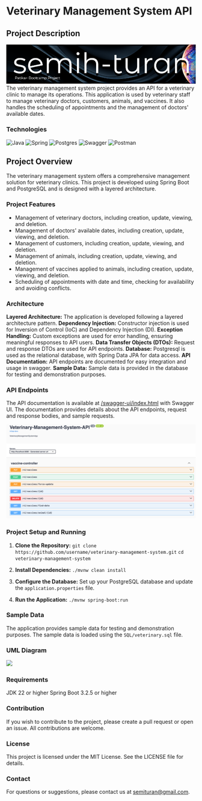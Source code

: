 # Veterinary Management System API

## Project Description
![](./readmeAssets/banner.png)
The veterinary management system project provides an API for a veterinary clinic to manage its operations. This application is used by veterinary staff to manage veterinary doctors, customers, animals, and vaccines. It also handles the scheduling of appointments and the management of doctors' available dates.

### Technologies
![Java](https://img.shields.io/badge/java-%23ED8B00.svg?style=for-the-badge&logo=openjdk&logoColor=white) ![Spring](https://img.shields.io/badge/spring-%236DB33F.svg?style=for-the-badge&logo=spring&logoColor=white) ![Postgres](https://img.shields.io/badge/postgres-%23316192.svg?style=for-the-badge&logo=postgresql&logoColor=white) ![Swagger](https://img.shields.io/badge/-Swagger-%23Clojure?style=for-the-badge&logo=swagger&logoColor=white) ![Postman](https://img.shields.io/badge/Postman-FF6C37?style=for-the-badge&logo=postman&logoColor=white)

## Project Overview
The veterinary management system offers a comprehensive management solution for veterinary clinics. This project is developed using Spring Boot and PostgreSQL and is designed with a layered architecture.

### Project Features
- Management of veterinary doctors, including creation, update, viewing, and deletion.
- Management of doctors' available dates, including creation, update, viewing, and deletion.
- Management of customers, including creation, update, viewing, and deletion.
- Management of animals, including creation, update, viewing, and deletion.
- Management of vaccines applied to animals, including creation, update, viewing, and deletion.
- Scheduling of appointments with date and time, checking for availability and avoiding conflicts.

### Architecture
**Layered Architecture:** The application is developed following a layered architecture pattern.
**Dependency Injection:** Constructor injection is used for Inversion of Control (IoC) and Dependency Injection (DI).
**Exception Handling:** Custom exceptions are used for error handling, ensuring meaningful responses to API users.
**Data Transfer Objects (DTOs):** Request and response DTOs are used for API endpoints.
**Database:** Postgresql is used as the relational database, with Spring Data JPA for data access.
**API Documentation:** API endpoints are documented for easy integration and usage in swagger.
**Sample Data:** Sample data is provided in the database for testing and demonstration purposes.

### API Endpoints

The API documentation is available at [/swagger-ui/index.html](http://localhost:8080/swagger-ui/index.html#/) with Swagger UI. The documentation provides details about the API endpoints, request and response bodies, and sample requests.

![](./readmeAssets/swagger-endpoints.png)

### Project Setup and Running
1. **Clone the Repository:**
   ```git clone https://github.com/username/veterinary-management-system.git```
   ```cd veterinary-management-system```


2. **Install Dependencies:**
    ```./mvnw clean install```


3. **Configure the Database:**
Set up your PostgreSQL database and update the ```application.properties``` file.


4. **Run the Application:**
    ```./mvnw spring-boot:run```

### Sample Data
The application provides sample data for testing and demonstration purposes. The sample data is loaded using the ```SQL/veterinary.sql``` file.

### UML Diagram
![](./readmeAssets/UML.png)


### Requirements
JDK 22 or higher
Spring Boot 3.2.5 or higher

### Contribution
If you wish to contribute to the project, please create a pull request or open an issue. All contributions are welcome.

### License
This project is licensed under the MIT License. See the LICENSE file for details.

### Contact
For questions or suggestions, please contact us at semituran@gmail.com.
